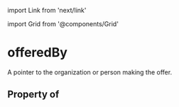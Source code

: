 import Link from 'next/link'
  
import Grid from '@components/Grid'

# offeredBy

A pointer to the organization or person making the offer.

## Property of



